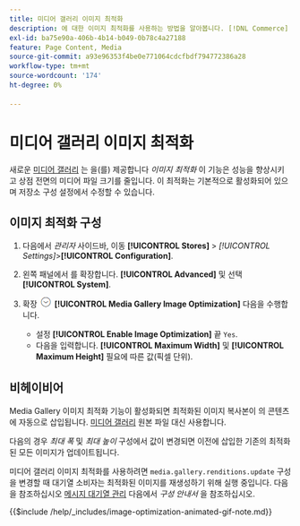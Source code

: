 ```yaml
---
title: 미디어 갤러리 이미지 최적화
description: 에 대한 이미지 최적화를 사용하는 방법을 알아봅니다. [!DNL Commerce] 미디어 자산입니다.
exl-id: ba75e90a-406b-4b14-b049-0b78c4a27188
feature: Page Content, Media
source-git-commit: a93e96353f4be0e771064cdcfbdf794772386a28
workflow-type: tm+mt
source-wordcount: '174'
ht-degree: 0%

---
```


# 미디어 갤러리 이미지 최적화

새로운 [미디어 갤러리](media-gallery.md) 는 을(를) 제공합니다 _이미지 최적화_ 이 기능은 성능을 향상시키고 상점 전면의 미디어 파일 크기를 줄입니다. 이 최적화는 기본적으로 활성화되어 있으며 저장소 구성 설정에서 수정할 수 있습니다.

## 이미지 최적화 구성

1. 다음에서 _관리자_ 사이드바, 이동 **[!UICONTROL Stores]** > _[!UICONTROL Settings]_>**[!UICONTROL Configuration]**.

1. 왼쪽 패널에서 를 확장합니다. **[!UICONTROL Advanced]** 및 선택 **[!UICONTROL System]**.

1. 확장 ![확장 선택기](../assets/icon-display-expand.png) **[!UICONTROL Media Gallery Image Optimization]** 다음을 수행합니다.

   - 설정 **[!UICONTROL Enable Image Optimization]** 끝 `Yes`.
   - 다음을 입력합니다. **[!UICONTROL Maximum Width]** 및 **[!UICONTROL Maximum Height]** 필요에 따른 값(픽셀 단위).

## 비헤이비어

Media Gallery 이미지 최적화 기능이 활성화되면 최적화된 이미지 복사본이 의 콘텐츠에 자동으로 삽입됩니다. [미디어 갤러리](media-gallery.md) 원본 파일 대신 사용합니다.

다음의 경우 _최대 폭_ 및 _최대 높이_ 구성에서 값이 변경되면 이전에 삽입한 기존의 최적화된 모든 이미지가 업데이트됩니다.

미디어 갤러리 이미지 최적화를 사용하려면 `media.gallery.renditions.update` 구성을 변경할 때 대기열 소비자는 최적화된 이미지를 재생성하기 위해 실행 중입니다. 다음을 참조하십시오 [메시지 대기열 관리](https://experienceleague.adobe.com/docs/commerce-operations/configuration-guide/message-queues/manage-message-queues.html) 다음에서 _구성 안내서_ 을 참조하십시오.

{{$include /help/_includes/image-optimization-animated-gif-note.md}}
